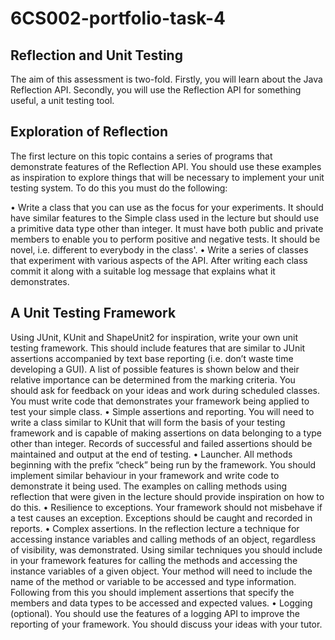 # 6CS002-portfolio-task-4

## Reflection and Unit Testing

The aim of this assessment is two-fold. Firstly, you will learn about the Java Reflection API. Secondly, you will use the Reflection API for something useful, a unit testing tool.

## Exploration of Reflection

The first lecture on this topic contains a series of programs that demonstrate features of the Reflection API. You should use these examples as inspiration to explore things that will be necessary to implement your unit testing system. To do this you must do the following:

• Write a class that you can use as the focus for your experiments. It should have similar features to the Simple class used in the lecture but should use a primitive data type other than integer. It must have both public and private members to enable you to perform positive and negative tests. It should be novel, i.e. different to everybody in the class'.
• Write a series of classes that experiment with various aspects of the API. After writing each class commit it along with a suitable log message that explains what it demonstrates.

## A Unit Testing Framework

Using JUnit, KUnit and ShapeUnit2 for inspiration, write your own unit testing framework. This should include features that are similar to JUnit assertions accompanied by text base reporting (i.e. don’t waste time developing a GUI). A list of possible features is shown below and their relative importance can be determined from the marking criteria. You should ask for feedback on your ideas and work during scheduled classes. You must write code that demonstrates your framework being applied to test your simple class.
• Simple assertions and reporting. You will need to write a class similar to KUnit that will form the basis of your testing framework and is capable of making assertions on data belonging to a type other than integer. Records of successful and failed assertions should be maintained and output at the end of testing.
• Launcher. All methods beginning with the prefix “check” being run by the framework. You should implement similar behaviour in your framework and write code to demonstrate it being used. The examples on calling methods using reflection that were given in the lecture should provide inspiration on how to do this.
• Resilience to exceptions. Your framework should not misbehave if a test causes an exception. Exceptions should be caught and recorded in reports.
• Complex assertions. In the reflection lecture a technique for accessing instance variables and calling methods of an object, regardless of visibility, was demonstrated. Using similar techniques you should include in your framework features for calling the methods and accessing the instance variables of a given object. Your method will need to include the name of the method or variable to be accessed and type information. Following from this you should implement assertions that specify the members and data types to be accessed and expected values.
• Logging (optional). You should use the features of a logging API to improve the reporting of your framework. You should discuss your ideas with your tutor.
